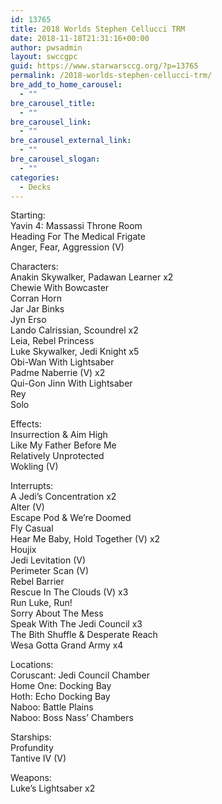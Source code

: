 ```yaml
---
id: 13765
title: 2018 Worlds Stephen Cellucci TRM
date: 2018-11-18T21:31:16+00:00
author: pwsadmin
layout: swccgpc
guid: https://www.starwarsccg.org/?p=13765
permalink: /2018-worlds-stephen-cellucci-trm/
bre_add_to_home_carousel:
  - ""
bre_carousel_title:
  - ""
bre_carousel_link:
  - ""
bre_carousel_external_link:
  - ""
bre_carousel_slogan:
  - ""
categories:
  - Decks
---
```

Starting:  
Yavin 4: Massassi Throne Room  
Heading For The Medical Frigate  
Anger, Fear, Aggression (V)

Characters:  
Anakin Skywalker, Padawan Learner x2  
Chewie With Bowcaster  
Corran Horn  
Jar Jar Binks  
Jyn Erso  
Lando Calrissian, Scoundrel x2  
Leia, Rebel Princess  
Luke Skywalker, Jedi Knight x5  
Obi-Wan With Lightsaber  
Padme Naberrie (V) x2  
Qui-Gon Jinn With Lightsaber  
Rey  
Solo

Effects:  
Insurrection & Aim High  
Like My Father Before Me  
Relatively Unprotected  
Wokling (V)

Interrupts:  
A Jedi&#8217;s Concentration x2  
Alter (V)  
Escape Pod & We&#8217;re Doomed  
Fly Casual  
Hear Me Baby, Hold Together (V) x2  
Houjix  
Jedi Levitation (V)  
Perimeter Scan (V)  
Rebel Barrier  
Rescue In The Clouds (V) x3  
Run Luke, Run!  
Sorry About The Mess  
Speak With The Jedi Council x3  
The Bith Shuffle & Desperate Reach  
Wesa Gotta Grand Army x4

Locations:  
Coruscant: Jedi Council Chamber  
Home One: Docking Bay  
Hoth: Echo Docking Bay  
Naboo: Battle Plains  
Naboo: Boss Nass&#8217; Chambers

Starships:  
Profundity  
Tantive IV (V)

Weapons:  
Luke&#8217;s Lightsaber x2